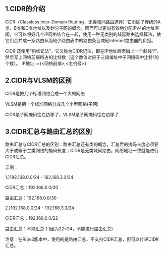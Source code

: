 ## 1.CIDR的介绍
CIDR（Classless Inter-Domain Routing，无类域间路由选择）它消除了传统的A类、B类和C类地址以及划分子网的概念，因而可以更加有效地分配IPv4的地址空间。它可以将好几个IP网络结合在一起，使用一种无类别的域际路由选择算法，使它们合并成一条路由从而较少路由表中的路由条目减轻Internet路由器的负担。

CIDR 还使用“斜线记法”，它又称为CIDR记法，即在IP地址后面加上一个斜线“/”，然后写上网络前缀所占的比特数（这个数值对应于三级编址中子网掩码中比特1的个数）。 IP地址::={<网络前缀>,<主机号>}

## 2.CIDR与VLSM的区别
CIDR是把几个标准网络合成一个大的网络

VLSM是把一个标准网络分成几个小型网络(子网)

CIDR是子网掩码往左边移了，VLSM是子网掩码往右边移了

## 3.CIDR汇总与路由汇总的区别
路由汇总与CIDR汇总的区别：路由汇总还有类的概念，汇总后的掩码长度必须要大于或等于主类网络的掩码长度；CIDR是无类域间路由，网络地址一致就能进行CIDR汇总。

示例：

1.)192.168.0.0/24 - 192.168.3.0/24

CIDR汇总：192.168.0.0/30

路由汇总：192.168.0.0/30

2.)192.168.0.0/24 - 192.168.3.0/24

CIDR汇总：192.168.0.0/22

路由汇总：不能汇总！(因为22<24，不能进行路由汇总)

注意：在Ripv2版本中，使用的是路由汇总，不支持CIDR汇总，但可以传递CIDR汇总。
